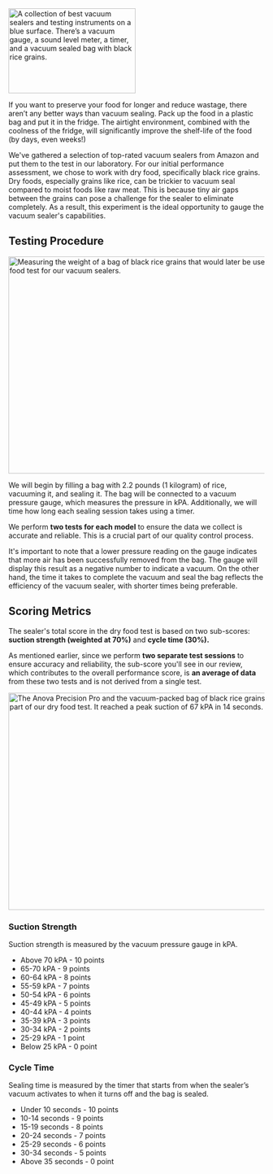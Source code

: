 <img src="https://cdn.healthykitchen101.com/reviews/images/vacuum-sealers/dry-food-test-cloxsyj6e000afi88fbsm95df.jpg" alt="A collection of best vacuum sealers and testing instruments on a blue surface. There’s a vacuum gauge, a sound level meter, a timer, and a vacuum sealed bag with black rice grains." width="250" height="167">

If you want to preserve your food for longer and reduce wastage, there aren’t any better ways than vacuum sealing. Pack up the food in a plastic bag and put it in the fridge. The airtight environment, combined with the coolness of the fridge, will significantly improve the shelf-life of the food (by days, even weeks!)

We've gathered a selection of top-rated vacuum sealers from Amazon and put them to the test in our laboratory. For our initial performance assessment, we chose to work with dry food, specifically black rice grains. Dry foods, especially grains like rice, can be trickier to vacuum seal compared to moist foods like raw meat. This is because tiny air gaps between the grains can pose a challenge for the sealer to eliminate completely. As a result, this experiment is the ideal opportunity to gauge the vacuum sealer's capabilities.

Testing Procedure
-----------------

<img src="https://cdn.healthykitchen101.com/reviews/images/vacuum-sealers/weighing-black-rice-for-dry-food-test-clp0qcnhl0000vo88cp95ateh.jpg" alt="Measuring the weight of a bag of black rice grains that would later be used as part of the dry food test for our vacuum sealers." width="640" height="427">

We will begin by filling a bag with 2.2 pounds (1 kilogram) of rice, vacuuming it, and sealing it. The bag will be connected to a vacuum pressure gauge, which measures the pressure in kPA. Additionally, we will time how long each sealing session takes using a timer.

We perform **two tests for each model** to ensure the data we collect is accurate and reliable. This is a crucial part of our quality control process.

It's important to note that a lower pressure reading on the gauge indicates that more air has been successfully removed from the bag. The gauge will display this result as a negative number to indicate a vacuum. On the other hand, the time it takes to complete the vacuum and seal the bag reflects the efficiency of the vacuum sealer, with shorter times being preferable.

Scoring Metrics
---------------

The sealer's total score in the dry food test is based on two sub-scores: **suction strength (weighted at 70%)** and **cycle time (30%).**

As mentioned earlier, since we perform **two separate test sessions** to ensure accuracy and reliability, the sub-score you'll see in our review, which contributes to the overall performance score, is **an average of data** from these two tests and is not derived from a single test.

<img src="https://cdn.healthykitchen101.com/reviews/images/vacuum-sealers/anova-precision-pro-vacuum-sealer-dry-food-test-clozj7zo500022k8899ev6o04.jpg" alt="The Anova Precision Pro and the vacuum-packed bag of black rice grains that it packed as part of our dry food test. It reached a peak suction of 67 kPA in 14 seconds." width="640" height="427">

### Suction Strength

Suction strength is measured by the vacuum pressure gauge in kPA.

*   Above 70 kPA - 10 points
*   65-70 kPA - 9 points
*   60-64 kPA - 8 points
*   55-59 kPA - 7 points
*   50-54 kPA - 6 points
*   45-49 kPA - 5 points
*   40-44 kPA - 4 points
*   35-39 kPA - 3 points
*   30-34 kPA - 2 points
*   25-29 kPA - 1 point
*   Below 25 kPA - 0 point

### Cycle Time

Sealing time is measured by the timer that starts from when the sealer’s vacuum activates to when it turns off and the bag is sealed.

*   Under 10 seconds - 10 points
*   10-14 seconds - 9 points
*   15-19 seconds - 8 points
*   20-24 seconds - 7 points
*   25-29 seconds - 6 points
*   30-34 seconds - 5 points
*   Above 35 seconds - 0 point